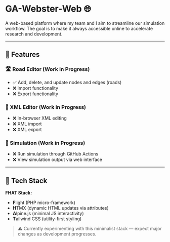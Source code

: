 # GA-Webster-Web 🌐

A web-based platform where my team and I aim to streamline our simulation workflow. The goal is to make it always accessible online to accelerate research and development.

---

## 🚀 Features

### 🛣️ Road Editor (Work in Progress)

* ✅ Add, delete, and update nodes and edges (roads)
* ❌ Import functionality
* ❌ Export functionality

### 📝 XML Editor (Work in Progress)

* ❌ In-browser XML editing
* ❌ XML import
* ❌ XML export

### 🧪 Simulation (Work in Progress)

* ❌ Run simulation through GitHub Actions
* ❌ View simulation output via web interface

---

## 🧰 Tech Stack

**FHAT Stack:**

* **F**light (PHP micro-framework)
* **H**TMX (dynamic HTML updates via attributes)
* **A**lpine.js (minimal JS interactivity)
* **T**ailwind CSS (utility-first styling)

> ⚠️ Currently experimenting with this minimalist stack — expect major changes as development progresses.
